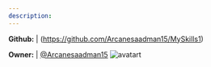 ```yaml
---
description: 
---
```



**Github:** | (https://github.com/Arcanesaadman15/MySkills1)

**Owner:** | [@Arcanesaadman15](https://github.com/Arcanesaadman15) ![avatart](https://avatars0.githubusercontent.com/u/9418964?v=4)

